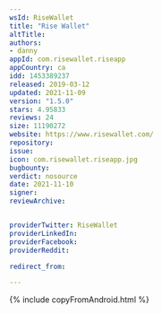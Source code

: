 ```yaml
---
wsId: RiseWallet
title: "Rise Wallet"
altTitle: 
authors:
- danny
appId: com.risewallet.riseapp
appCountry: ca
idd: 1453389237
released: 2019-03-12
updated: 2021-11-09
version: "1.5.0"
stars: 4.95833
reviews: 24
size: 11190272
website: https://www.risewallet.com/
repository: 
issue: 
icon: com.risewallet.riseapp.jpg
bugbounty: 
verdict: nosource
date: 2021-11-10
signer: 
reviewArchive:


providerTwitter: RiseWallet
providerLinkedIn: 
providerFacebook: 
providerReddit: 

redirect_from:

---
```

{% include copyFromAndroid.html %}
